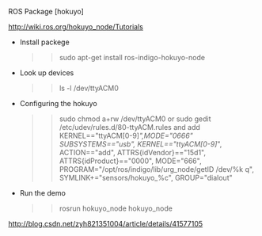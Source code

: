 ROS Package [hokuyo]

http://wiki.ros.org/hokuyo_node/Tutorials

- Install packege
	>> sudo apt-get install ros-indigo-hokuyo-node

- Look up devices
	>> ls -l /dev/ttyACM0

- Configuring the hokuyo
	>> sudo chmod a+rw /dev/ttyACM0
  or 
	>> sudo gedit /etc/udev/rules.d/80-ttyACM.rules
  and add
 	KERNEL=="ttyACM[0-9]*",MODE="0666"
	SUBSYSTEMS=="usb", KERNEL=="ttyACM[0-9]*", ACTION=="add", ATTRS{idVendor}=="15d1", ATTRS{idProduct}=="0000", MODE="666", PROGRAM="/opt/ros/indigo/lib/urg_node/getID /dev/%k q", SYMLINK+="sensors/hokuyo_%c", GROUP="dialout"

- Run the demo
	>> rosrun hokuyo_node hokuyo_node


http://blog.csdn.net/zyh821351004/article/details/41577105

